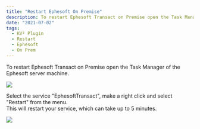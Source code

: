 ```yaml
---
title: "Restart Ephesoft On Premise"
description: To restart Ephesoft Transact on Premise open the Task Manager of the Ephesoft server machine.
date: "2021-07-02"
tags:
  - KV² Plugin
  - Restart
  - Ephesoft
  - On Prem
---
```


To restart Ephesoft Transact on Premise open the Task Manager of the Ephesoft server machine.

![](/_images/doc2/Bildschirmfoto-2021-07-05-um-16.28.36-1024x892.png)

Select the service "EphesoftTransact", make a right click and select "Restart" from the menu.  
This will restart your service, which can take up to 5 minutes.

![](/_images/doc2/MicrosoftTeams-image-2.png)
